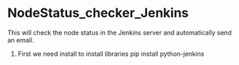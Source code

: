 # NodeStatus_checker_Jenkins
This will check the node status in the Jenkins server and automatically send an email.

1. First we need install to install libraries
pip install python-jenkins

